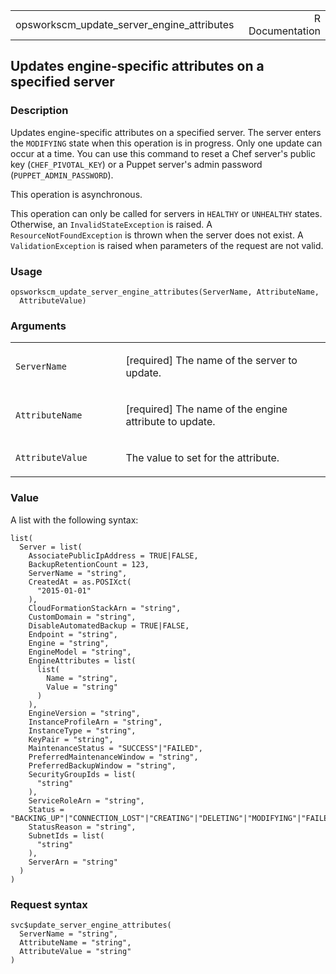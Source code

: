 <table style="width: 100%;">
<tbody>
<tr class="odd">
<td>opsworkscm_update_server_engine_attributes</td>
<td style="text-align: right;">R Documentation</td>
</tr>
</tbody>
</table>

## Updates engine-specific attributes on a specified server

### Description

Updates engine-specific attributes on a specified server. The server
enters the `MODIFYING` state when this operation is in progress. Only
one update can occur at a time. You can use this command to reset a Chef
server's public key (`CHEF_PIVOTAL_KEY`) or a Puppet server's admin
password (`PUPPET_ADMIN_PASSWORD`).

This operation is asynchronous.

This operation can only be called for servers in `HEALTHY` or
`UNHEALTHY` states. Otherwise, an `InvalidStateException` is raised. A
`ResourceNotFoundException` is thrown when the server does not exist. A
`ValidationException` is raised when parameters of the request are not
valid.

### Usage

    opsworkscm_update_server_engine_attributes(ServerName, AttributeName,
      AttributeValue)

### Arguments

<table>
<colgroup>
<col style="width: 35%" />
<col style="width: 65%" />
</colgroup>
<tbody>
<tr class="odd">
<td><code
id="opsworkscm_update_server_engine_attributes_:_ServerName">ServerName</code></td>
<td><p>[required] The name of the server to update.</p></td>
</tr>
<tr class="even">
<td><code
id="opsworkscm_update_server_engine_attributes_:_AttributeName">AttributeName</code></td>
<td><p>[required] The name of the engine attribute to update.</p></td>
</tr>
<tr class="odd">
<td><code
id="opsworkscm_update_server_engine_attributes_:_AttributeValue">AttributeValue</code></td>
<td><p>The value to set for the attribute.</p></td>
</tr>
</tbody>
</table>

### Value

A list with the following syntax:

    list(
      Server = list(
        AssociatePublicIpAddress = TRUE|FALSE,
        BackupRetentionCount = 123,
        ServerName = "string",
        CreatedAt = as.POSIXct(
          "2015-01-01"
        ),
        CloudFormationStackArn = "string",
        CustomDomain = "string",
        DisableAutomatedBackup = TRUE|FALSE,
        Endpoint = "string",
        Engine = "string",
        EngineModel = "string",
        EngineAttributes = list(
          list(
            Name = "string",
            Value = "string"
          )
        ),
        EngineVersion = "string",
        InstanceProfileArn = "string",
        InstanceType = "string",
        KeyPair = "string",
        MaintenanceStatus = "SUCCESS"|"FAILED",
        PreferredMaintenanceWindow = "string",
        PreferredBackupWindow = "string",
        SecurityGroupIds = list(
          "string"
        ),
        ServiceRoleArn = "string",
        Status = "BACKING_UP"|"CONNECTION_LOST"|"CREATING"|"DELETING"|"MODIFYING"|"FAILED"|"HEALTHY"|"RUNNING"|"RESTORING"|"SETUP"|"UNDER_MAINTENANCE"|"UNHEALTHY"|"TERMINATED",
        StatusReason = "string",
        SubnetIds = list(
          "string"
        ),
        ServerArn = "string"
      )
    )

### Request syntax

    svc$update_server_engine_attributes(
      ServerName = "string",
      AttributeName = "string",
      AttributeValue = "string"
    )
